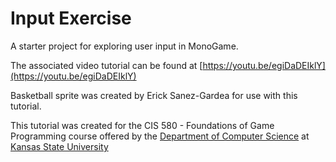 # Input Exercise
A starter project for exploring user input in MonoGame.

The associated video tutorial can be found at [https://youtu.be/egiDaDEIklY](https://youtu.be/egiDaDEIklY)

Basketball sprite was created by Erick Sanez-Gardea for use with this tutorial.

This tutorial was created for the CIS 580 - Foundations of Game Programming course offered by the [Department of Computer Science](https://cs.ksu.edu) at [Kansas State University](https://ksu.edu)
